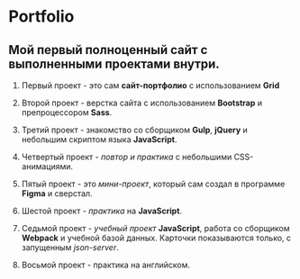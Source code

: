 # Portfolio
## Мой первый полноценный сайт с выполненными проектами внутри.

1. Первый проект - это сам **сайт-портфолио** с использованием **Grid**

2. Второй проект - верстка сайта с использованием **Bootstrap** и препроцессором **Sass**.

3. Третий проект - знакомство со сборщиком **Gulp**, **jQuery** и небольшим скриптом языка **JavaScript**.

4. Четвертый проект - *повтор и практика* с небольшими CSS-анимациями.

5. Пятый проект - это *мини-проект*, который сам создал в программе **Figma** и сверстал.

6. Шестой проект - *практика* на **JavaScript**.

7. Седьмой проект - *учебный проект* **JavaScript**, работа со сборщиком **Webpack** и учебной базой данных. Карточки показываются только, с запущенным *json-server*.

8. Восьмой проект - практика на английском.
